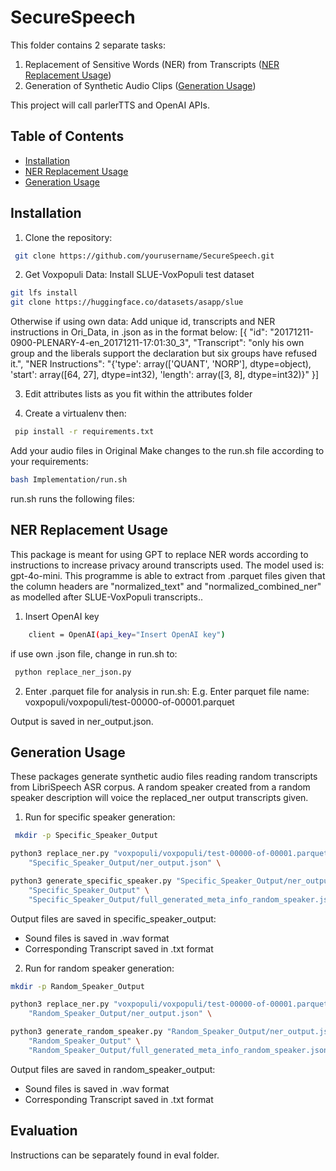 # SecureSpeech
This folder contains 2 separate tasks:
1. Replacement of Sensitive Words (NER) from Transcripts ([NER Replacement Usage](#replacement))
2. Generation of Synthetic Audio Clips ([Generation Usage](#generation))

This project will call parlerTTS and OpenAI APIs. 

## Table of Contents
- [Installation](#installation)
- [NER Replacement Usage](#replacement)
- [Generation Usage](#generation)

## Installation
1. Clone the repository:
```bash
 git clone https://github.com/yourusername/SecureSpeech.git
```

2. Get Voxpopuli Data:
Install SLUE-VoxPopuli test dataset
```bash
git lfs install
git clone https://huggingface.co/datasets/asapp/slue

```
Otherwise if using own data: 
Add unique id, transcripts and NER instructions in Ori_Data, in .json as in the format below:
[{
    "id": "20171211-0900-PLENARY-4-en_20171211-17:01:30_3", 
    "Transcript": "only his own group and the liberals support the declaration but six groups have refused it.",
    "NER Instructions": "{'type': array(['QUANT', 'NORP'], dtype=object), 'start': array([64, 27], dtype=int32), 'length': array([3, 8], dtype=int32)}"
}]

3. Edit attributes lists as you fit within the attributes folder

4. Create a virtualenv then:
```bash
 pip install -r requirements.txt
```
Add your audio files in Original
Make changes to the run.sh file according to your requirements:

```bash
bash Implementation/run.sh
```
run.sh runs the following files:

## NER Replacement Usage
This package is meant for using GPT to replace NER words according to instructions to increase privacy around transcripts used. The model used is: gpt-4o-mini. This programme is able to extract from .parquet files given that the column headers are "normalized_text" and "normalized_combined_ner" as modelled after SLUE-VoxPopuli transcripts..
1. Insert OpenAI key 
```bash
    client = OpenAI(api_key="Insert OpenAI key")
```

if use own .json file, change in run.sh to: 
```bash
 python replace_ner_json.py
```

2. Enter .parquet file for analysis in run.sh:
E.g. Enter parquet file name: voxpopuli/voxpopuli/test-00000-of-00001.parquet

Output is saved in ner_output.json.

## Generation Usage
These packages generate synthetic audio files reading random transcripts from LibriSpeech ASR corpus. A random speaker created from a random speaker description will voice the replaced_ner output transcripts given.

1. Run for specific speaker generation: 
```bash
 mkdir -p Specific_Speaker_Output

python3 replace_ner.py "voxpopuli/voxpopuli/test-00000-of-00001.parquet" \
	"Specific_Speaker_Output/ner_output.json" \

python3 generate_specific_speaker.py "Specific_Speaker_Output/ner_output.json" \
	"Specific_Speaker_Output" \
	"Specific_Speaker_Output/full_generated_meta_info_random_speaker.json" \
```
Output files are saved in specific_speaker_output:
- Sound files is saved in .wav format 
- Corresponding Transcript saved in .txt format

2. Run for random speaker generation:
```bash
mkdir -p Random_Speaker_Output

python3 replace_ner.py "voxpopuli/voxpopuli/test-00000-of-00001.parquet" \
	"Random_Speaker_Output/ner_output.json" \

python3 generate_random_speaker.py "Random_Speaker_Output/ner_output.json" \
	"Random_Speaker_Output" \
	"Random_Speaker_Output/full_generated_meta_info_random_speaker.json" \
```
Output files are saved in random_speaker_output:
- Sound files is saved in .wav format 
- Corresponding Transcript saved in .txt format


## Evaluation
Instructions can be separately found in eval folder. 
